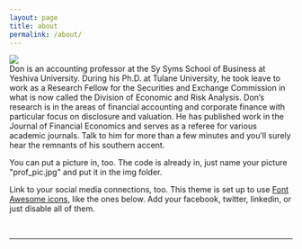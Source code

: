 ```yaml
---
layout: page
title: about
permalink: /about/
---
```


<img class="col one right" src="/img/prof_pic.jpg">

<br/>
Don is an accounting professor at the Sy Syms School of Business at Yeshiva University. During his Ph.D. at Tulane University, he took leave to work as a Research Fellow for the Securities and Exchange Commission in what is now called the Division of Economic and Risk Analysis. Don’s research is in the areas of financial accounting and corporate finance with particular focus on disclosure and valuation. He has published work in the Journal of Financial Economics and serves as a referee for various academic journals. Talk to him for more than a few minutes and you’ll surely hear the remnants of his southern accent.

You can put a picture in, too. The code is already in, just name your picture "prof_pic.jpg" and put it in the img folder. 

Link to your social media connections, too. This theme is set up to use <a href="http://fortawesome.github.io/Font-Awesome/" target="blank">Font Awesome icons</a>, like the ones below. Add your facebook, twitter, linkedin, or just disable all of them.


<br/>
<hr/>
<br/>
<span class="contacticon center">
	<a href="https://twitter.com/donmonk" target="_blank"><i class="fa fa-twitter-square"></i></a>
	<a href="mailto:dmonk@business.rutgers.edu"><i class="fa fa-envelope-square"></i></a>
	<a href="https://donaldmonk.github.com" target="_blank"><i class="fa fa-github-square"></i></a>
	<a href="https://www.linkedin.com/in/profdonmonk" target="_blank"><i class="fa fa-linkedin-square"></i></a>
<!--	<a href="http://tumblr.com" target="_blank"><i class="fa fa-tumblr-square"></i></a> -->
</span>
<!--
<div class="col three caption">
	Probably best to email me first.
</div>
-->
